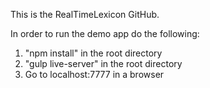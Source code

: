 This is the RealTimeLexicon GitHub.

In order to run the demo app do the following:
1. "npm install" in the root directory
2. "gulp live-server" in the root directory
3. Go to localhost:7777 in a browser
